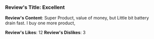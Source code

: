 ### Review's Title: Excellent

**Review's Content**:
Super Product, value of money, but Little bit battery drain fast. I buy one more product,

**Review's Likes**: 12
**Review's Dislikes**: 3

